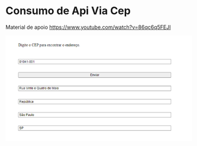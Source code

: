 # Consumo de Api Via Cep

Material de apoio
https://www.youtube.com/watch?v=86qc6q5FEJI

<img src="img.jpg">